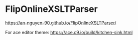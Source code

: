 # FlipOnlineXSLTParser

https://an-nguyen-90.github.io/FlipOnlineXSLTParser/

For ace editor theme:
https://ace.c9.io/build/kitchen-sink.html

